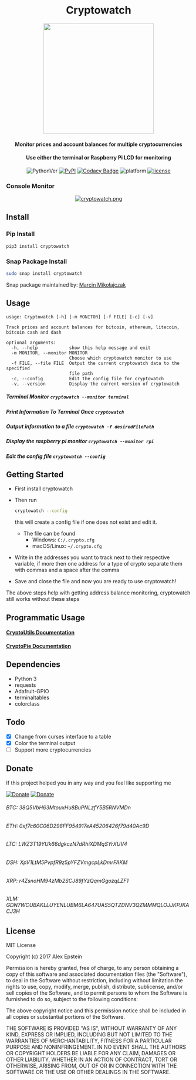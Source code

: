 <div align="center">

# Cryptowatch

<img src="https://images.duckduckgo.com/iu/?u=http%3A%2F%2Fsogilis.com%2Fwp-content%2Fuploads%2F2016%2F05%2FIllustration_Sogilis_droite_print.png&f=1" height="300px" width="300px">

#### Monitor prices and account balances for multiple cryptocurrencies
#### Use either the terminal or Raspberry Pi LCD for monitoring

![PythonVer](https://img.shields.io/pypi/pyversions/cryptowatch.svg)
[![PyPI](https://img.shields.io/pypi/v/cryptowatch.svg)](https://pypi.python.org/pypi/cryptowatch) [![Codacy Badge](https://api.codacy.com/project/badge/Grade/7d2ec7a555ef4534bbf42150f87ccb5d)](https://www.codacy.com/app/alexanderepstein/cryptowatch?utm_source=github.com&amp;utm_medium=referral&amp;utm_content=alexanderepstein/cryptowatch&amp;utm_campaign=Badge_Grade) ![platform](https://img.shields.io/badge/platform-macOS%2C%20Linux%20%26%20Windows-blue.svg) [![license](https://img.shields.io/github/license/mashape/apistatus.svg?style=plastic)]()

</div>


### Console Monitor

<div align="center">

[![cryptowatch.png](https://s17.postimg.org/5qmv5tp1b/cryptowatch.png)](https://postimg.org/image/ngojqv2m3/)

</div>


## Install

### Pip Install

```bash
pip3 install cryptowatch
```

### Snap Package Install

```bash
sudo snap install cryptowatch
```
Snap package maintained by: [Marcin Mikołajczak](https://github.com/m4sk1n)
## Usage
```
usage: Cryptowatch [-h] [-m MONITOR] [-f FILE] [-c] [-v]

Track prices and account balances for bitcoin, ethereum, litecoin, bitcoin cash and dash

optional arguments:
  -h, --help            show this help message and exit
  -m MONITOR, --monitor MONITOR
                        Choose which cryptowatch monitor to use
  -f FILE, --file FILE  Output the current cryptowatch data to the specified
                        file path
  -c, --config          Edit the config file for cryptowatch
  -v, --version         Display the current version of cryptowatch
```

##### Terminal Monitor ```cryptowatch --monitor terminal```

##### Print Information To Terminal Once ```cryptowatch```

##### Output information to a file ```cryptowatch -f desiredFilePath```

##### Display the raspberry pi monitor ```cryptowatch --monitor rpi```

##### Edit the config file ```cryptowatch --config```

## Getting Started

* First install cryptowatch

* Then run
  ```bash
  cryptowatch --config
  ```
  this will create a config file if one does not exist and edit it.
    * The file can be found
      * Windows: ```C:/.crypto.cfg```
      * macOS/Linux: ```~/.crypto.cfg```

* Write in the addresses you want to track next to their respective variable, if more then one address for a type of crypto separate them with commas and a space after the comma

* Save and close the file and now you are ready to use cryptowatch!

The above steps help with getting address balance monitoring, cryptowatch still works without these steps

## Programmatic Usage

#### [CryptoUtils Documentation](https://github.com/alexanderepstein/cryptowatch/blob/master/cryptoUtils/README.md)

#### [CryptoPie Documentation](https://github.com/alexanderepstein/cryptowatch/blob/master/cryptoPie/README.md)

## Dependencies
  * Python 3
  * requests
  * Adafruit-GPIO
  * terminaltables
  * colorclass

## Todo
  - [x] Change from curses interface to a table
  - [x] Color the terminal output
  - [ ] Support more cryptocurrencies

## Donate
If this project helped you in any way and you feel like supporting me

[![Donate](https://img.shields.io/badge/Donate-Venmo-blue.svg)](https://venmo.com/AlexanderEpstein)
[![Donate](https://img.shields.io/badge/Donate-SquareCash-green.svg)](https://cash.me/$AlexEpstein)

###### BTC: 38Q5VbH63MtouxHu8BuPNLzfY5B5RNVMDn
###### ETH: 0xf7c60C06D298FF954917eA45206426f79d40Ac9D
###### LTC: LWZ3T19YUk66dgkczN7dRhiXDMqSYrXUV4
###### DSH: XpV1LtM5PvpfR9z5pYFZVmgcpLkDmrFAKM
###### XRP: r4ZsnoHM94zMb2SCJ89fYzQqmGgozqLZF1
###### XLM: GDN7WCUBAKLLUYENLUBM6LA647UAS5QTZDNV3QZMMMQLOJJKPJKACJ3H

## License

MIT License

Copyright (c) 2017 Alex Epstein

Permission is hereby granted, free of charge, to any person obtaining a copy of this software and associated documentation files (the "Software"), to deal in the Software without restriction, including without limitation the rights to use, copy, modify, merge, publish, distribute, sublicense, and/or sell copies of the Software, and to permit persons to whom the Software is furnished to do so, subject to the following conditions:

The above copyright notice and this permission notice shall be included in all copies or substantial portions of the Software.

THE SOFTWARE IS PROVIDED "AS IS", WITHOUT WARRANTY OF ANY KIND, EXPRESS OR IMPLIED, INCLUDING BUT NOT LIMITED TO THE WARRANTIES OF MERCHANTABILITY, FITNESS FOR A PARTICULAR PURPOSE AND NONINFRINGEMENT. IN NO EVENT SHALL THE AUTHORS OR COPYRIGHT HOLDERS BE LIABLE FOR ANY CLAIM, DAMAGES OR OTHER LIABILITY, WHETHER IN AN ACTION OF CONTRACT, TORT OR OTHERWISE, ARISING FROM, OUT OF OR IN CONNECTION WITH THE SOFTWARE OR THE USE OR OTHER DEALINGS IN THE SOFTWARE.
